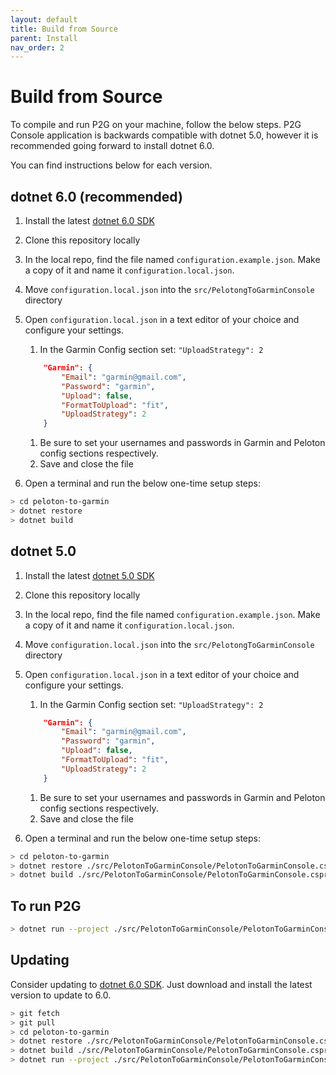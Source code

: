 ```yaml
---
layout: default
title: Build from Source
parent: Install
nav_order: 2
---
```


# Build from Source

To compile and run P2G on your machine, follow the below steps.  P2G Console application is backwards compatible with dotnet 5.0, however it is recommended going forward to install dotnet 6.0.

You can find instructions below for each version.

## dotnet 6.0 (recommended)

1. Install the latest [dotnet 6.0 SDK](https://dotnet.microsoft.com/download/dotnet/6.0)
1. Clone this repository locally
1. In the local repo, find the file named `configuration.example.json`. Make a copy of it and name it `configuration.local.json`.
1. Move `configuration.local.json` into the `src/PelotongToGarminConsole` directory
1. Open `configuration.local.json` in a text editor of your choice and configure your settings.
    1. In the Garmin Config section set: `"UploadStrategy": 2`

    ```json
        "Garmin": {
            "Email": "garmin@gmail.com",
            "Password": "garmin",
            "Upload": false,
            "FormatToUpload": "fit",
            "UploadStrategy": 2
        }
    ```

    1. Be sure to set your usernames and passwords in Garmin and Peloton config sections respectively.
    1. Save and close the file
1. Open a terminal and run the below one-time setup steps:

```bash
> cd peloton-to-garmin
> dotnet restore
> dotnet build
```

## dotnet 5.0

1. Install the latest [dotnet 5.0 SDK](https://dotnet.microsoft.com/download/dotnet/5.0)
1. Clone this repository locally
1. In the local repo, find the file named `configuration.example.json`. Make a copy of it and name it `configuration.local.json`.
1. Move `configuration.local.json` into the `src/PelotongToGarminConsole` directory
1. Open `configuration.local.json` in a text editor of your choice and configure your settings.
    1. In the Garmin Config section set: `"UploadStrategy": 2`

    ```json
        "Garmin": {
            "Email": "garmin@gmail.com",
            "Password": "garmin",
            "Upload": false,
            "FormatToUpload": "fit",
            "UploadStrategy": 2
        }
    ```

    1. Be sure to set your usernames and passwords in Garmin and Peloton config sections respectively.
    1. Save and close the file
1. Open a terminal and run the below one-time setup steps:

```bash
> cd peloton-to-garmin
> dotnet restore ./src/PelotonToGarminConsole/PelotonToGarminConsole.csproj
> dotnet build ./src/PelotonToGarminConsole/PelotonToGarminConsole.csproj
```

## To run P2G

```bash
> dotnet run --project ./src/PelotonToGarminConsole/PelotonToGarminConsole.csproj
```

## Updating

Consider updating to [dotnet 6.0 SDK](https://dotnet.microsoft.com/download/dotnet/6.0). Just download and install the latest version to update to 6.0.

```bash
> git fetch
> git pull
> cd peloton-to-garmin
> dotnet restore ./src/PelotonToGarminConsole/PelotonToGarminConsole.csproj
> dotnet build ./src/PelotonToGarminConsole/PelotonToGarminConsole.csproj
> dotnet run --project ./src/PelotonToGarminConsole/PelotonToGarminConsole.csproj
```
